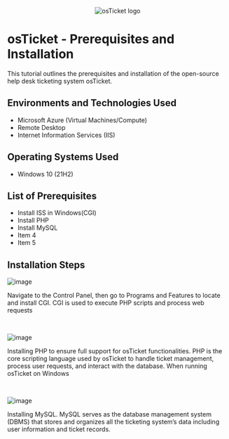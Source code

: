 <p align="center">
<img src="https://i.imgur.com/Clzj7Xs.png" alt="osTicket logo"/>
</p>

<h1>osTicket - Prerequisites and Installation</h1>
This tutorial outlines the prerequisites and installation of the open-source help desk ticketing system osTicket.<br />



<h2>Environments and Technologies Used</h2>

- Microsoft Azure (Virtual Machines/Compute)
- Remote Desktop
- Internet Information Services (IIS)

<h2>Operating Systems Used </h2>

- Windows 10</b> (21H2)

<h2>List of Prerequisites</h2>

- Install ISS in Windows(CGI)
- Install PHP
- Install MySQL
- Item 4
- Item 5

<h2>Installation Steps</h2>


![image](https://github.com/user-attachments/assets/1bc41d51-fd34-462d-800b-44fb829742f4)
</p>
<p>
Navigate to the Control Panel, then go to Programs and Features to locate and install CGI. CGI is used to execute PHP scripts and process web requests
</p>
<br />

![image](https://github.com/user-attachments/assets/9781c5e0-7083-4962-9129-46cb2fa3a1a3)
</p>
<p>
Installing PHP to ensure full support for osTicket functionalities. PHP is the core scripting language used by osTicket to handle ticket management, process user requests, and interact with the database. When running osTicket on Windows
</p>
<br />

![image](https://github.com/user-attachments/assets/82179172-8851-4b22-b800-3772b5590887)
</p>
<p>
Installing MySQL. MySQL serves as the database management system (DBMS) that stores and organizes all the ticketing system’s data including user information and ticket records.
</p>
<br />
